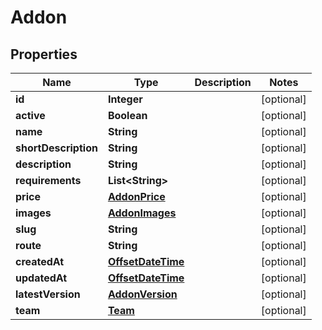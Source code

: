 # Addon

## Properties
Name | Type | Description | Notes
------------ | ------------- | ------------- | -------------
**id** | **Integer** |  |  [optional]
**active** | **Boolean** |  |  [optional]
**name** | **String** |  |  [optional]
**shortDescription** | **String** |  |  [optional]
**description** | **String** |  |  [optional]
**requirements** | **List&lt;String&gt;** |  |  [optional]
**price** | [**AddonPrice**](AddonPrice.md) |  |  [optional]
**images** | [**AddonImages**](AddonImages.md) |  |  [optional]
**slug** | **String** |  |  [optional]
**route** | **String** |  |  [optional]
**createdAt** | [**OffsetDateTime**](OffsetDateTime.md) |  |  [optional]
**updatedAt** | [**OffsetDateTime**](OffsetDateTime.md) |  |  [optional]
**latestVersion** | [**AddonVersion**](AddonVersion.md) |  |  [optional]
**team** | [**Team**](Team.md) |  |  [optional]
